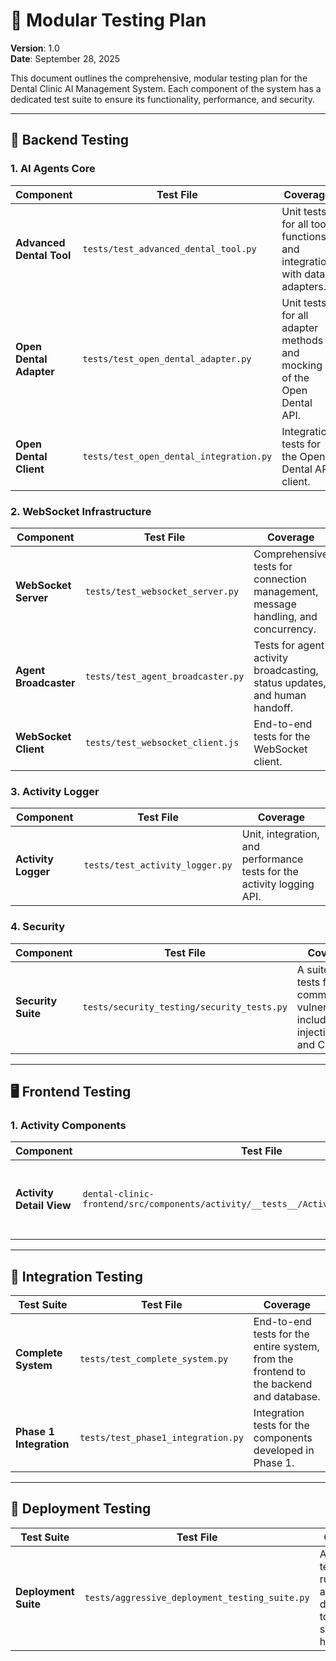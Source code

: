 # 🧪 Modular Testing Plan

**Version**: 1.0  
**Date**: September 28, 2025

This document outlines the comprehensive, modular testing plan for the Dental Clinic AI Management System. Each component of the system has a dedicated test suite to ensure its functionality, performance, and security. 

---

## 🔬 Backend Testing

### 1.  **AI Agents Core**

| Component                 | Test File                                                    | Coverage                                                                 |
| ------------------------- | ------------------------------------------------------------ | ------------------------------------------------------------------------ |
| **Advanced Dental Tool**  | `tests/test_advanced_dental_tool.py`                         | Unit tests for all tool functions and integration with data adapters.    |
| **Open Dental Adapter**   | `tests/test_open_dental_adapter.py`                          | Unit tests for all adapter methods and mocking of the Open Dental API.   |
| **Open Dental Client**    | `tests/test_open_dental_integration.py`                      | Integration tests for the Open Dental API client.                        |

### 2.  **WebSocket Infrastructure**

| Component             | Test File                                                | Coverage                                                                 |
| --------------------- | -------------------------------------------------------- | ------------------------------------------------------------------------ |
| **WebSocket Server**  | `tests/test_websocket_server.py`                         | Comprehensive tests for connection management, message handling, and concurrency. |
| **Agent Broadcaster** | `tests/test_agent_broadcaster.py`                        | Tests for agent activity broadcasting, status updates, and human handoff. |
| **WebSocket Client**  | `tests/test_websocket_client.js`                         | End-to-end tests for the WebSocket client.                               |

### 3.  **Activity Logger**

| Component         | Test File                               | Coverage                                                                 |
| ----------------- | --------------------------------------- | ------------------------------------------------------------------------ |
| **Activity Logger** | `tests/test_activity_logger.py`         | Unit, integration, and performance tests for the activity logging API. |

### 4.  **Security**

| Component          | Test File                                                | Coverage                                                                 |
| ------------------ | -------------------------------------------------------- | ------------------------------------------------------------------------ |
| **Security Suite** | `tests/security_testing/security_tests.py`               | A suite of tests for common vulnerabilities, including SQL injection, XSS, and CSRF. |

---

## 🖥️ Frontend Testing

### 1.  **Activity Components**

| Component              | Test File                                                                  | Coverage                                                                 |
| ---------------------- | -------------------------------------------------------------------------- | ------------------------------------------------------------------------ |
| **Activity Detail View** | `dental-clinic-frontend/src/components/activity/__tests__/ActivityDetailView.test.jsx` | Unit and integration tests for the activity detail view component.       |

---

## 🔗 Integration Testing

| Test Suite                | Test File                               | Coverage                                                                 |
| ------------------------- | --------------------------------------- | ------------------------------------------------------------------------ |
| **Complete System**       | `tests/test_complete_system.py`         | End-to-end tests for the entire system, from the frontend to the backend and database. |
| **Phase 1 Integration**   | `tests/test_phase1_integration.py`      | Integration tests for the components developed in Phase 1.               |

---

## 🚀 Deployment Testing

| Test Suite                | Test File                                       | Coverage                                                                 |
| ------------------------- | ----------------------------------------------- | ------------------------------------------------------------------------ |
| **Deployment Suite**      | `tests/aggressive_deployment_testing_suite.py` | A suite of tests to be run before and after deployment to ensure system health. |

